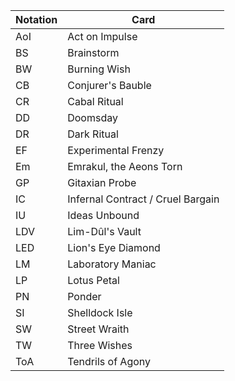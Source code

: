 | Notation  | Card                              |
| --------- | --------------------------------- |
| AoI       | Act on Impulse                    |
| BS        | Brainstorm                        |
| BW        | Burning Wish                      |
| CB        | Conjurer's Bauble                 |
| CR        | Cabal Ritual                      |
| DD        | Doomsday                          |
| DR        | Dark Ritual                       |
| EF        | Experimental Frenzy               |
| Em        | Emrakul, the Aeons Torn           |
| GP        | Gitaxian Probe                    |
| IC        | Infernal Contract / Cruel Bargain |
| IU        | Ideas Unbound                     |
| LDV       | Lim-Dûl's Vault                   |
| LED       | Lion's Eye Diamond                |
| LM        | Laboratory Maniac                 |
| LP        | Lotus Petal                       |
| PN        | Ponder                            |
| SI        | Shelldock Isle                    |
| SW        | Street Wraith                     |
| TW        | Three Wishes                      |
| ToA       | Tendrils of Agony                 |
